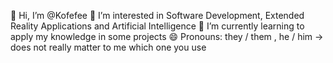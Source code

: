 👋 Hi, I’m @Kofefee
👀 I’m interested in Software Development, Extended Reality Applications and Artificial Intelligence
🌱 I’m currently learning to apply my knowledge in some projects
😄 Pronouns: they / them , he / him -> does not really matter to me which one you use

<!---
Kofefee/Kofefee is a ✨ special ✨ repository because its `README.md` (this file) appears on your GitHub profile.
You can click the Preview link to take a look at your changes.
--->
